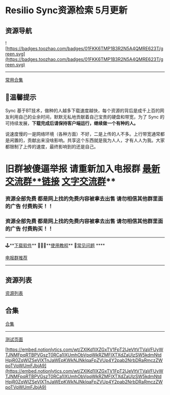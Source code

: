 # Resilio Sync资源检索 5月更新

## 资源导航

![https://badges.toozhao.com/badges/01FKK6TMP1B3R2N5A4QMRE623T/green.svg](https://badges.toozhao.com/badges/01FKK6TMP1B3R2N5A4QMRE623T/green.svg)

---

[常用合集](Resilio%20Sync%E8%B5%84%E6%BA%90%E6%A3%80%E7%B4%A2%205%E6%9C%88%E6%9B%B4%E6%96%B0%202be9e56cc4f1499780dada6fcd64ac0b/%E5%B8%B8%E7%94%A8%E5%90%88%E9%9B%86%20b00a10b48e51471592bac2ce83ac7037.csv)

## 👅温馨提示

Sync 基于BT技术，做种的人越多下载速度越快，每个资源的背后是成千上百的网友利用自己的业余时间，默默无私地贡献着自己宝贵的硬盘和带宽，为了 Sync 的可持续发展，**下载完成后请保持客户端运行，继续做一个有种的人。**

说速度慢的一是网络环境（各种方面）不好，二是上传的人不多。上行带宽通常都是闲置的，贡献出来没啥影响。共享这个东西就是我为人人，才有人人为我。大家都限制了上传的速度，最终影响到的还是自己。

# **旧群被傻逼举报** 请重新加入**电报群**      [最新交流群**链接](https://grabify.link/HDJU2V)     [文字交流群](https://t.me/syncziyuan)**

### 资源全部免费 都是网上找的免费内容被拿去出售 请勿相信其他群里面的广告 付费购买！！

### 资源全部免费 都是网上找的免费内容被拿去出售 请勿相信其他群里面的广告 付费购买！！

---

🕹️**[下载软件](Resilio%20Sync%E8%B5%84%E6%BA%90%E6%A3%80%E7%B4%A2%205%E6%9C%88%E6%9B%B4%E6%96%B0%202be9e56cc4f1499780dada6fcd64ac0b/%E5%B8%B8%E7%94%A8%E5%90%88%E9%9B%86%20b00a10b48e51471592bac2ce83ac7037/%E6%95%99%E7%A8%8B%E6%89%8B%E5%86%8C%20b7a7ffd581534bcdb286f6f1623a0b54/%E4%B8%8B%E8%BD%BD%E5%92%8C%E5%AE%89%E8%A3%85%20dae3c6c9f5ee4861878801a77ce3d710.md)**            🕵🏿‍♀️**[使用教程](Resilio%20Sync%E8%B5%84%E6%BA%90%E6%A3%80%E7%B4%A2%205%E6%9C%88%E6%9B%B4%E6%96%B0%202be9e56cc4f1499780dada6fcd64ac0b/%E5%B8%B8%E7%94%A8%E5%90%88%E9%9B%86%20b00a10b48e51471592bac2ce83ac7037/%E6%95%99%E7%A8%8B%E6%89%8B%E5%86%8C%20b7a7ffd581534bcdb286f6f1623a0b54/Resilio%20Sync%20%E4%BD%BF%E7%94%A8%E6%96%B9%E6%B3%95%2082567c49d9564c87a658462676e811b6.md)**              📁[常见问题](Resilio%20Sync%E8%B5%84%E6%BA%90%E6%A3%80%E7%B4%A2%205%E6%9C%88%E6%9B%B4%E6%96%B0%202be9e56cc4f1499780dada6fcd64ac0b/%E5%B8%B8%E7%94%A8%E5%90%88%E9%9B%86%20b00a10b48e51471592bac2ce83ac7037/%E6%95%99%E7%A8%8B%E6%89%8B%E5%86%8C%20b7a7ffd581534bcdb286f6f1623a0b54/Resilio%20Sync%20%E6%96%B0%E6%89%8B%E5%B8%B8%E8%A7%81%E9%97%AE%E9%A2%98%E6%B1%87%E6%80%BB%20daef58522a3f43a991d3c401ace28fa3.md)           ****

[电报群推荐](Resilio%20Sync%E8%B5%84%E6%BA%90%E6%A3%80%E7%B4%A2%205%E6%9C%88%E6%9B%B4%E6%96%B0%202be9e56cc4f1499780dada6fcd64ac0b/%E7%94%B5%E6%8A%A5%E7%BE%A4%E6%8E%A8%E8%8D%90%20a31185ecacb14d38831ddc70d5f05552.md)

---

## 资源列表

[资源列表](Resilio%20Sync%E8%B5%84%E6%BA%90%E6%A3%80%E7%B4%A2%205%E6%9C%88%E6%9B%B4%E6%96%B0%202be9e56cc4f1499780dada6fcd64ac0b/%E8%B5%84%E6%BA%90%E5%88%97%E8%A1%A8%207715ddee16b34350916f37722b9ca6a8.csv)

## 合集

[合集](Resilio%20Sync%E8%B5%84%E6%BA%90%E6%A3%80%E7%B4%A2%205%E6%9C%88%E6%9B%B4%E6%96%B0%202be9e56cc4f1499780dada6fcd64ac0b/%E5%90%88%E9%9B%86%20d22d1e5b83e54bd9935feb2c971a884a.csv)

---

[测试页面](Resilio%20Sync%E8%B5%84%E6%BA%90%E6%A3%80%E7%B4%A2%205%E6%9C%88%E6%9B%B4%E6%96%B0%202be9e56cc4f1499780dada6fcd64ac0b/%E6%B5%8B%E8%AF%95%E9%A1%B5%E9%9D%A2%201395d9fa69b74f92b156d5c00900d792.md)

[https://embed.notionlytics.com/wt/ZXlKd1lXZGxTV1FpT2lJeVltVTVaVFUyWTJNMFpqRTBPVGszT0RCa1lXUmhObVpqWkRZMFlXTXdZaUlzSW5kdmNtdHpjR0ZqWlZSeVlXTnJaWEpKWkNJNklqaFpZVUp4Y2pab2NrbDRaRmczZWpoTVpWUmFJbjA9](https://embed.notionlytics.com/wt/ZXlKd1lXZGxTV1FpT2lJeVltVTVaVFUyWTJNMFpqRTBPVGszT0RCa1lXUmhObVpqWkRZMFlXTXdZaUlzSW5kdmNtdHpjR0ZqWlZSeVlXTnJaWEpKWkNJNklqaFpZVUp4Y2pab2NrbDRaRmczZWpoTVpWUmFJbjA9)  
